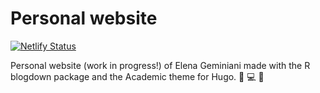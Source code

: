 # Personal website

[![Netlify Status](https://api.netlify.com/api/v1/badges/03d2d2fd-addf-4c8b-b9e6-0f29e668f02c/deploy-status)](https://app.netlify.com/sites/elenageminiani/deploys)


Personal website (work in progress!) of Elena Geminiani made with the R blogdown package and the Academic theme for Hugo. :rocket: :computer: :pencil:
